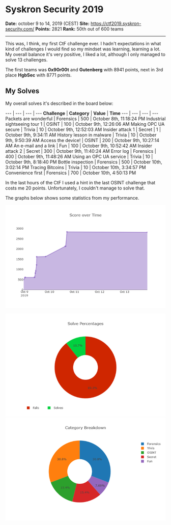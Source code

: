 # Syskron Security 2019

**Date:** october 9 to 14, 2019 (CEST)
**Site:** <https://ctf2019.syskron-security.com/>
**Points:** 2821
**Rank:** 50th out of 600 teams

---

This was, I think, my first CtF challenge ever. I hadn't expectations in what kind of challenges I would find so my mindset was learning, learning a lot. My overall balance it's very positive, I liked a lot, although I only managed to solve 13 challenges.

The first teams was **0x90r00t** and **Gutenberg** with 8941 points, next in 3rd place **HgbSec** with 8771 points.

## My Solves

My overall solves it's described in the board below:

--- | --- | --- | ---
**Challenge** | **Category** | **Value** | **Time**
--- | --- | --- | ---
Packets are wonderful | Forensics | 500 | October 8th, 11:18:24 PM
Industrial sightseeing tour 1 | OSINT | 100 | October 9th, 12:26:06 AM
Making OPC UA secure | Trivia | 10 | October 9th, 12:52:03 AM
Insider attack 1 | Secret | 1 | October 9th, 9:34:11 AM
History lesson in malware | Trivia | 10 | October 9th, 9:50:39 AM
Access the device! | OSINT | 200 | October 9th, 10:27:14 AM
An e-mail and a link | Fun | 100 | October 9th, 10:52:42 AM
Insider attack 2 | Secret | 300 | October 9th, 11:40:24 AM
Error log | Forensics | 400 | October 9th, 11:48:26 AM
Using an OPC UA service | Trivia | 10 | October 9th, 8:18:40 PM
Bottle inspection | Forensics | 500 | October 10th, 3:02:14 PM
Tracing Bitcoins | Trivia | 10 | October 10th, 3:34:57 PM
Convenience first | Forensics | 700 | October 10th, 4:50:13 PM

In the last hours of the CtF I used a hint in the last OSINT challenge that costs me 20 points. Unfortunately, I couldn't manage to solve that.

The graphs below shows some statistics from my performance.

![score over time](CTFd_score_user_354.png)

![submissions](CTFd_submissions_user_354.png "submissions") ![categories](CTFd_categories_team_354.png "categories")

